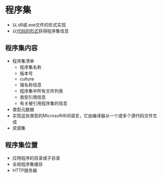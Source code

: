 # 程序集

- 以.dll或.exe文件的形式实现
- 以[代码的形式](Csharp_Reflection.md)获得程序集信息

## 程序集内容

- 程序集清单
  - 程序集名称
  - 版本号
  - culture
  - 强名称信息
  - 程序集中所有文件列表
  - 类型引用信息
  - 有关被引用程序集的信息
- 类型元数据
- 实现这些类型的Microsoft中间语言，它由编译器从一个或多个源代码文件生成
- 资源集

## 程序集位置

- 应用程序的目录或子目录
- 全局程序集缓存
- HTTP服务器